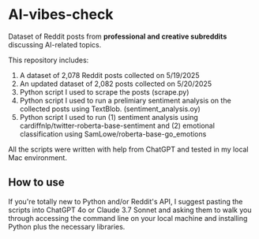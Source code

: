 # AI-vibes-check
Dataset of Reddit posts from **professional and creative subreddits** discussing AI-related topics.

This repository includes:
1. A dataset of 2,078 Reddit posts collected on 5/19/2025 
2. An updated dataset of 2,082 posts collected on 5/20/2025
3. Python script I used to scrape the posts (scrape.py)
4. Python script I used to run a prelimiary sentiment analysis on the collected posts using TextBlob. (sentiment_analysis.oy)
5. Python script I used to run (1) sentiment analysis using cardiffnlp/twitter-roberta-base-sentiment and (2) emotional classification using SamLowe/roberta-base-go_emotions 

All the scripts were written with help from ChatGPT and tested in my local Mac environment.

## How to use
If you're totally new to Python and/or Reddit's API, I suggest pasting the scripts into ChatGPT 4o or Claude 3.7 Sonnet and asking them to walk you through accessing the command line on your local machine and installing Python plus the necessary libraries. 



